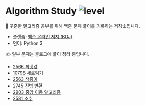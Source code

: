 # Algorithm Study ![level](https://img.shields.io/badge/baekjoon-Silver%20V-silver)
📌 꾸준한 알고리즘 공부를 위해 백준 문제 풀이를 기록하는 저장소입니다.

- 플랫폼: [백준 온라인 저지 (BOJ)](https://www.acmicpc.net/)
- 언어: Python 3 

✍️ 일부 문제는 블로그에 풀이 정리 중입니다.
- [2566 최댓값 ](https://jenndevlog.tistory.com/15)
- [10798 세로읽기](https://jenndevlog.tistory.com/16)
- [2563 색종이](https://jenndevlog.tistory.com/17)
- [2745 진법 변환](https://jenndevlog.tistory.com/22)
- [2903 중앙 이동 알고리즘](https://jenndevlog.tistory.com/24)
- [2581 소수](https://jenndevlog.tistory.com/25)
